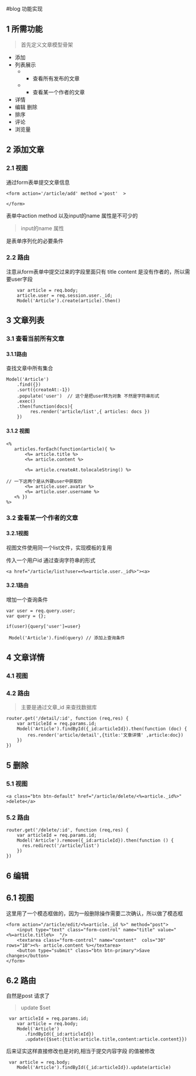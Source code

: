 #blog 功能实现

## 1 所需功能

> 首先定义文章模型骨架

* 添加
* 列表展示
    * * 查看所有发布的文章
    * * 查看某一个作者的文章
* 详情
* 编辑 删除
* 排序
* 评论
* 浏览量


## 2 添加文章

### 2.1 视图

通过form表单提交文章信息

```
<form action='/article/add' method ='post'  >

</form>
```
表单中action method 以及input的name 属性是不可少的

> input的name 属性

是表单序列化的必要条件


### 2.2 路由

注意从form表单中提交过来的字段里面只有 title content
是没有作者的，所以需要user字段


```
    var article = req.body;
    article.user = req.session.user._id;
    Model('Article').create(article).then()
```

## 3 文章列表

### 3.1  查看当前所有文章

#### 3.1.1路由

查找文章中所有集合

```
Model('Article')
    .find({})
    .sort({createAt:-1})
    .populate('user')  // 这个是把user转为对象 不然是字符串形式
    .exec()
    .then(function(docs){
         res.render('article/list',{ articles: docs })
    })
```

#### 3.1.2 视图

```
<%
   articles.forEach(function(article){ %>
       <%= article.title %>
       <%= article.content %>

       <%= article.createAt.tolocaleString() %>

// 一下这两个是从外键user中获取的
       <%= article.user.avatar %>
       <%= article.user.username %>
   <% })
%>

```
### 3.2 查看某一个作者的文章

#### 3.2.1视图

视图文件使用同一个list文件，实现模板的复用

传入一个用户id 通过查询字符串的形式
```
<a href="/article/list?user=<%=article.user._id%>"><a>

```

#### 3.2.1路由

增加一个查询条件
```
var user = req.query.user;
var query = {};

if(user){query['user']=user}

 Model('Article').find(query) // 添加上查询条件

```




## 4 文章详情

### 4.1 视图
### 4.2 路由

> 主要是通过文章_id 来查找数据库

```
router.get('/detail/:id', function (req,res) {
    var articleId = req.params.id;
    Model('Article').findById({_id:articleId}).then(function (doc) {
        res.render('article/detail',{title:'文章详情' ,article:doc})
    })
})

```
## 5 删除

### 5.1 视图

```
<a class="btn btn-default" href="/article/delete/<%=article._id%>" >delete</a>

```

### 5.2 路由

```
router.get('/delete/:id', function (req,res) {
    var articleId = req.params.id;
    Model('Article').remove({_id:articleId}).then(function () {
      res.redirect('/article/list')
    })
})
```

## 6 编辑

## 6.1 视图

这里用了一个模态框做的，因为一般删除操作需要二次确认，所以做了模态框
```
<form action="/article/edit/<%=article._id %>" method="post">
    <input type="text" class="form-control" name="title" value=" <%=article.title%>  "/>
    <textarea class="form-control" name="content"  cols="30" rows="10"><%- article.content %></textarea>
    <button type="submit" class="btn btn-primary">Save changes</button>
</form>

```


## 6.2 路由

自然是post 请求了

> update $set

```
 var articleId = req.params.id;
    var article = req.body;
    Model('Article')
       .findById({_id:articleId})
       .update({$set:{title:article.title,content:article.content}})

```

后来证实这样直接修改也是对的,相当于提交内容字段 的值被修改

```
 var article = req.body;
    Model('Article').findById({_id:articleId}).update(article)
```





